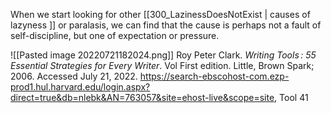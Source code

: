 
When we start looking for other [[300_LazinessDoesNotExist | causes of lazyness ]] or paralasis, we can find that the cause is perhaps not a fault of self-discipline, but one of expectation or pressure. 

![[Pasted image 20220721182024.png]]
Roy Peter Clark. _Writing Tools : 55 Essential Strategies for Every Writer_. Vol First edition. Little, Brown Spark; 2006. Accessed July 21, 2022. https://search-ebscohost-com.ezp-prod1.hul.harvard.edu/login.aspx?direct=true&db=nlebk&AN=763057&site=ehost-live&scope=site, Tool 41


